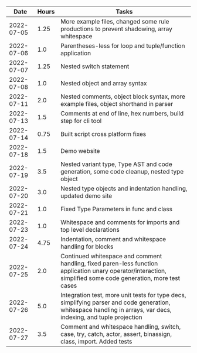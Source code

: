 | Date     | Hours | Tasks
|----------|-------|----------------------------------------------------------|
|2022-07-05| 1.25  | More example files, changed some rule productions to prevent shadowing, array whitespace
|2022-07-06| 1.0   | Parentheses-less for loop and tuple/function application
|2022-07-07| 1.25  | Nested switch statement
|2022-07-08| 1.0   | Nested object and array syntax
|2022-07-11| 2.0   | Nested comments, object block syntax, more example files, object shorthand in parser
|2022-07-13| 1.5   | Comments at end of line, hex numbers, build step for cli tool
|2022-07-14| 0.75  | Built script cross platform fixes
|2022-07-18| 1.5   | Demo website
|2022-07-19| 3.5   | Nested variant type, Type AST and code generation, some code cleanup, nested type object
|2022-07-20| 3.0   | Nested type objects and indentation handling, updated demo site
|2022-07-21| 1.0   | Fixed Type Parameters in func and class
|2022-07-23| 1.0   | Whitespace and comments for imports and top level declarations
|2022-07-24| 4.75  | Indentation, comment and whitespace handling for blocks
|2022-07-25| 2.0   | Continued whitespace and comment handling, fixed paren-less function application unary operator/interaction, simplified some code generation, more test cases
|2022-07-26| 5.0   | Integration test, more unit tests for type decs, simplifying parser and code generation, whitespace handling in arrays, var decs, indexing, and tuple projection
|2022-07-27| 3.5  | Comment and whitespace handling, switch, case, try, catch, actor, assert, binassign, class, import. Added tests
